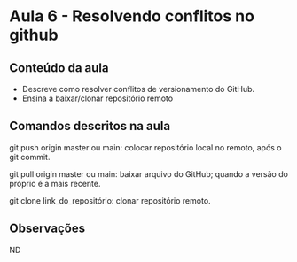 

# Aula 6 -  Resolvendo conflitos no github



## Conteúdo da aula
- Descreve como resolver conflitos de versionamento do GitHub.
- Ensina a baixar/clonar repositório remoto

## Comandos descritos na aula

git push origin master ou main: colocar repositório local no remoto, após o git commit.

git pull origin master ou main:  baixar arquivo do GitHub; quando a versão do próprio é a mais recente.

git clone link_do_repositório: clonar repositório remoto.

## Observações

ND
